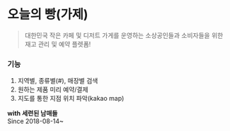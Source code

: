 # 오늘의 빵(가제)

> 대한민국 작은 카페 및 디저트 가게를 운영하는 소상공인들과 소비자들을 위한 재고 관리 및 예약 플렛폼!

### 기능
1. 지역별, 종류별(#), 매장별 검색 
2. 원하는 제품 미리 예약/결제
3. 지도를 통한 지점 위치 파악(kakao map)


**with 세련된 남매들**  
Since 2018-08-14~
